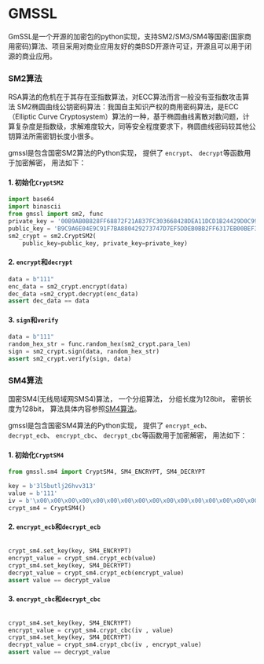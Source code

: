 GMSSL
========
GmSSL是一个开源的加密包的python实现，支持SM2/SM3/SM4等国密(国家商用密码)算法、项目采用对商业应用友好的类BSD开源许可证，开源且可以用于闭源的商业应用。

### SM2算法
RSA算法的危机在于其存在亚指数算法，对ECC算法而言一般没有亚指数攻击算法
SM2椭圆曲线公钥密码算法：我国自主知识产权的商用密码算法，是ECC（Elliptic Curve Cryptosystem）算法的一种，基于椭圆曲线离散对数问题，计算复杂度是指数级，求解难度较大，同等安全程度要求下，椭圆曲线密码较其他公钥算法所需密钥长度小很多。

gmssl是包含国密SM2算法的Python实现， 提供了 `encrypt`、 `decrypt`等函数用于加密解密， 用法如下：

#### 1. 初始化`CryptSM2`

```python
import base64
import binascii
from gmssl import sm2, func
private_key = '00B9AB0B828FF68872F21A837FC303668428DEA11DCD1B24429D0C99E24EED83D5'
public_key = 'B9C9A6E04E9C91F7BA880429273747D7EF5DDEB0BB2FF6317EB00BEF331A83081A6994B8993F3F5D6EADDDB81872266C87C018FB4162F5AF347B483E24620207'
sm2_crypt = sm2.CryptSM2(
    public_key=public_key, private_key=private_key)
```

#### 2. `encrypt`和`decrypt`

```python
data = b"111"
enc_data = sm2_crypt.encrypt(data)
dec_data =sm2_crypt.decrypt(enc_data)
assert dec_data == data
```

#### 3. `sign`和`verify`
```python
data = b"111"
random_hex_str = func.random_hex(sm2_crypt.para_len)
sign = sm2_crypt.sign(data, random_hex_str)
assert sm2_crypt.verify(sign, data)
```

### SM4算法

国密SM4(无线局域网SMS4)算法， 一个分组算法， 分组长度为128bit， 密钥长度为128bit，
算法具体内容参照[SM4算法](https://drive.google.com/file/d/0B0o25hRlUdXcbzdjT0hrYkkwUjg/view?usp=sharing)。

gmssl是包含国密SM4算法的Python实现， 提供了 `encrypt_ecb`、 `decrypt_ecb`、 `encrypt_cbc`、
`decrypt_cbc`等函数用于加密解密， 用法如下：

#### 1. 初始化`CryptSM4`

```python
from gmssl.sm4 import CryptSM4, SM4_ENCRYPT, SM4_DECRYPT

key = b'3l5butlj26hvv313'
value = b'111'
iv = b'\x00\x00\x00\x00\x00\x00\x00\x00\x00\x00\x00\x00\x00\x00\x00\x00'
crypt_sm4 = CryptSM4()
```

#### 2. `encrypt_ecb`和`decrypt_ecb`

```python

crypt_sm4.set_key(key, SM4_ENCRYPT)
encrypt_value = crypt_sm4.crypt_ecb(value)
crypt_sm4.set_key(key, SM4_DECRYPT)
decrypt_value = crypt_sm4.crypt_ecb(encrypt_value)
assert value == decrypt_value

```

#### 3. `encrypt_cbc`和`decrypt_cbc`

```python

crypt_sm4.set_key(key, SM4_ENCRYPT)
encrypt_value = crypt_sm4.crypt_cbc(iv , value)
crypt_sm4.set_key(key, SM4_DECRYPT)
decrypt_value = crypt_sm4.crypt_cbc(iv , encrypt_value)
assert value == decrypt_value

```
